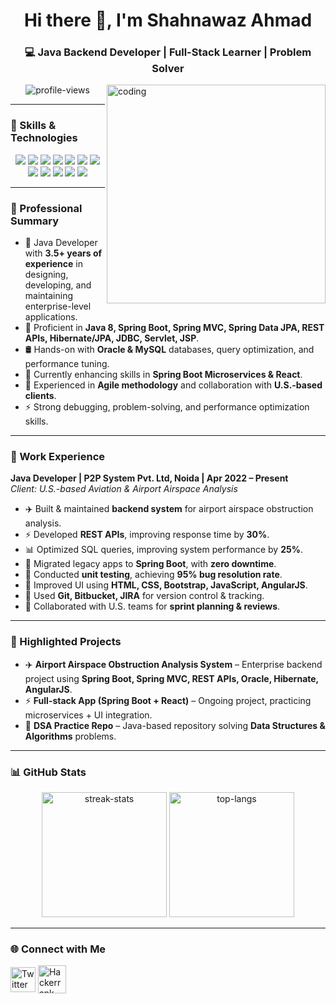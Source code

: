 <h1 align="center">Hi there 👋, I'm Shahnawaz Ahmad</h1>
<h3 align="center">💻 Java Backend Developer | Full-Stack Learner | Problem Solver</h3>

<img align="right" width="350" alt="coding" src="https://crazydevelopers.in/wp-content/uploads/2021/09/cms-website-development-service.gif" /> 

<p align="center">
  <img src="https://komarev.com/ghpvc/?username=shahnawaz-ahmad19&label=Profile%20views&color=0e75b6&style=flat" alt="profile-views" />
</p>

---

### 🚀 Skills & Technologies
<p align="center">
  <img src="https://img.shields.io/badge/Java-ED8B00?style=for-the-badge&logo=openjdk&logoColor=white"/>
  <img src="https://img.shields.io/badge/Spring_Boot-6DB33F?style=for-the-badge&logo=springboot&logoColor=white"/>
  <img src="https://img.shields.io/badge/Spring_MVC-6DB33F?style=for-the-badge&logo=spring&logoColor=white"/>
  <img src="https://img.shields.io/badge/Spring_Data_JPA-59666C?style=for-the-badge&logo=spring&logoColor=white"/>
  <img src="https://img.shields.io/badge/Microservices-0078D7?style=for-the-badge&logo=microsoft&logoColor=white"/>
  <img src="https://img.shields.io/badge/Hibernate-59666C?style=for-the-badge&logo=hibernate&logoColor=white"/>
  <img src="https://img.shields.io/badge/REST_API-005571?style=for-the-badge&logo=postman&logoColor=white"/>
  <img src="https://img.shields.io/badge/Oracle-F80000?style=for-the-badge&logo=oracle&logoColor=white"/>
  <img src="https://img.shields.io/badge/MySQL-4479A1?style=for-the-badge&logo=mysql&logoColor=white"/>
  <img src="https://img.shields.io/badge/JavaScript-F7DF1E?style=for-the-badge&logo=javascript&logoColor=black"/>
  <img src="https://img.shields.io/badge/React-61DAFB?style=for-the-badge&logo=react&logoColor=black"/>
  <img src="https://img.shields.io/badge/Git-F05032?style=for-the-badge&logo=git&logoColor=white"/>
</p>

---

### 📝 Professional Summary
- 💼 Java Developer with **3.5+ years of experience** in designing, developing, and maintaining enterprise-level applications.  
- 🔭 Proficient in **Java 8, Spring Boot, Spring MVC, Spring Data JPA, REST APIs, Hibernate/JPA, JDBC, Servlet, JSP**.  
- 🛢️ Hands-on with **Oracle & MySQL** databases, query optimization, and performance tuning.  
- 🌱 Currently enhancing skills in **Spring Boot Microservices & React**.  
- 🤝 Experienced in **Agile methodology** and collaboration with **U.S.-based clients**.  
- ⚡ Strong debugging, problem-solving, and performance optimization skills.  

---

### 💼 Work Experience
**Java Developer | P2P System Pvt. Ltd, Noida | Apr 2022 – Present**  
_Client: U.S.-based Aviation & Airport Airspace Analysis_  

- ✈️ Built & maintained **backend system** for airport airspace obstruction analysis.  
- ⚡ Developed **REST APIs**, improving response time by **30%**.  
- 📊 Optimized SQL queries, improving system performance by **25%**.  
- 🔄 Migrated legacy apps to **Spring Boot**, with **zero downtime**.  
- 🐞 Conducted **unit testing**, achieving **95% bug resolution rate**.  
- 🎨 Improved UI using **HTML, CSS, Bootstrap, JavaScript, AngularJS**.  
- 📌 Used **Git, Bitbucket, JIRA** for version control & tracking.  
- 🤝 Collaborated with U.S. teams for **sprint planning & reviews**.  

---

### 📘 Highlighted Projects
- ✈️ **Airport Airspace Obstruction Analysis System** – Enterprise backend project using **Spring Boot, Spring MVC, REST APIs, Oracle, Hibernate, AngularJS**.  
- ⚡ **Full-stack App (Spring Boot + React)** – Ongoing project, practicing microservices + UI integration.  
- 📑 **DSA Practice Repo** – Java-based repository solving **Data Structures & Algorithms** problems.  

---

### 📊 GitHub Stats
<p align="center">
  <img src="https://github-readme-streak-stats.herokuapp.com/?user=shahnawaz-ahmad19&theme=slateorange" alt="streak-stats" height="200"/>
  <img src="https://github-readme-stats.vercel.app/api/top-langs?username=shahnawaz-ahmad19&theme=slateorange&show_icons=true&locale=en&layout=compact" alt="top-langs" height="200"/>
</p>


---

### 🌐 Connect with Me
<p align="left">
<a href="https://twitter.com/shnwz68" target="blank"><img align="center" src="https://raw.githubusercontent.com/rahuldkjain/github-profile-readme-generator/master/src/images/icons/Social/twitter.svg" alt="Twitter" height="40" width="40" /></a>
<a href="https://www.hackerrank.com/shnwz68" target="blank"><img align="center" src="https://raw.githubusercontent.com/rahuldkjain/github-profile-readme-generator/master/src/images/icons/Social/hackerrank.svg" alt="Hackerrank" height="45" width="45" /></a>
</p>
